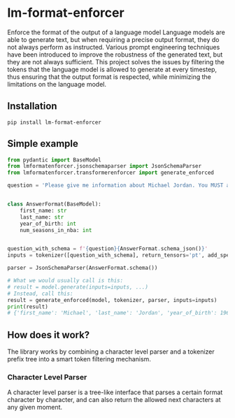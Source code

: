 # lm-format-enforcer
Enforce the format of the output of a language model
Language models are able to generate text, but when requiring a precise output format, they do not always perform as instructed.
Various prompt engineering techniques have been introduced to improve the robustness of the generated text, but they are not always sufficient.
This project solves the issues by filtering the tokens that the language model is allowed to generate at every timestep, thus ensuring that the output format is respected, while minimizing the limitations on the language model.

## Installation
```pip install lm-format-enforcer```

## Simple example
```python
from pydantic import BaseModel
from lmformatenforcer.jsonschemaparser import JsonSchemaParser
from lmformatenforcer.transformerenforcer import generate_enforced

question = 'Please give me information about Michael Jordan. You MUST answer using the following json schema: '


class AnswerFormat(BaseModel):
    first_name: str
    last_name: str
    year_of_birth: int
    num_seasons_in_nba: int


question_with_schema = f'{question}{AnswerFormat.schema_json()}'
inputs = tokenizer([question_with_schema], return_tensors='pt', add_special_tokens=False, return_token_type_ids=False).to(device)

parser = JsonSchemaParser(AnswerFormat.schema())

# What we would usually call is this:
# result = model.generate(inputs=inputs, ...)
# Instead, call this: 
result = generate_enforced(model, tokenizer, parser, inputs=inputs)
print(result)
# {'first_name': 'Michael', 'last_name': 'Jordan', 'year_of_birth': 1963, 'num_seasons_in_nba': 15}
```

## How does it work?

The library works by combining a character level parser and a tokenizer prefix tree into a smart token filtering mechanism.

### Character Level Parser

A character level parser is a tree-like interface that parses a certain format character by character, and can also return the allowed next characters at any given moment.